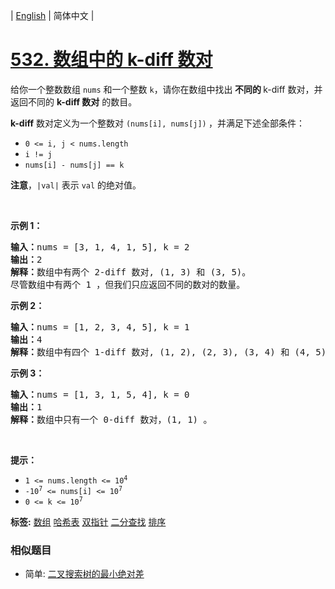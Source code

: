 | [English](README_EN.md) | 简体中文 |

# [532. 数组中的 k-diff 数对](https://leetcode-cn.com/problems/k-diff-pairs-in-an-array)
<p>给你一个整数数组&nbsp;<code>nums</code> 和一个整数&nbsp;<code>k</code>，请你在数组中找出<strong> 不同的&nbsp;</strong>k-diff 数对，并返回不同的 <strong>k-diff 数对</strong> 的数目。</p>

<p><strong>k-diff</strong>&nbsp;数对定义为一个整数对 <code>(nums[i], nums[j])</code><strong> </strong>，并满足下述全部条件：</p>

<ul>
	<li><code>0 &lt;= i, j &lt; nums.length</code></li>
	<li><code>i != j</code></li>
	<li><code>nums[i] - nums[j] == k</code></li>
</ul>

<p><strong>注意</strong>，<code>|val|</code> 表示 <code>val</code> 的绝对值。</p>

<p>&nbsp;</p>

<p><strong>示例 1：</strong></p>

<pre>
<strong>输入：</strong>nums = [3, 1, 4, 1, 5], k = 2
<strong>输出：</strong>2
<strong>解释：</strong>数组中有两个 2-diff 数对, (1, 3) 和 (3, 5)。
尽管数组中有两个 1 ，但我们只应返回不同的数对的数量。
</pre>

<p><strong>示例 2：</strong></p>

<pre>
<strong>输入：</strong>nums = [1, 2, 3, 4, 5], k = 1
<strong>输出：</strong>4
<strong>解释：</strong>数组中有四个 1-diff 数对, (1, 2), (2, 3), (3, 4) 和 (4, 5) 。
</pre>

<p><strong>示例 3：</strong></p>

<pre>
<strong>输入：</strong>nums = [1, 3, 1, 5, 4], k = 0
<strong>输出：</strong>1
<strong>解释：</strong>数组中只有一个 0-diff 数对，(1, 1) 。
</pre>

<p>&nbsp;</p>

<p><strong>提示：</strong></p>

<ul>
	<li><code>1 &lt;= nums.length &lt;= 10<sup>4</sup></code></li>
	<li><code>-10<sup>7</sup> &lt;= nums[i] &lt;= 10<sup>7</sup></code></li>
	<li><code>0 &lt;= k &lt;= 10<sup>7</sup></code></li>
</ul>

**标签:**  [数组](https://leetcode-cn.com/tag/array) [哈希表](https://leetcode-cn.com/tag/hash-table) [双指针](https://leetcode-cn.com/tag/two-pointers) [二分查找](https://leetcode-cn.com/tag/binary-search) [排序](https://leetcode-cn.com/tag/sorting) 
 ### 相似题目
- 简单:	[二叉搜索树的最小绝对差](https://leetcode-cn.com/problems/minimum-absolute-difference-in-bst) 
